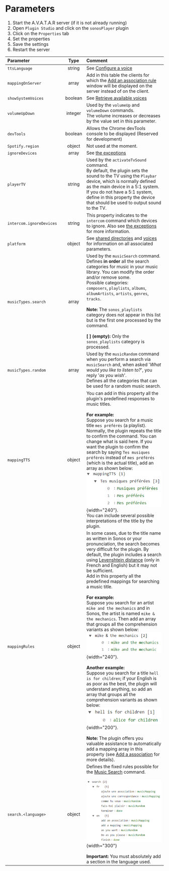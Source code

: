 # Parameters

1. Start the A.V.A.T.A.R server (if it is not already running)
2. Open `Plugin Studio` and click on the `sonosPlayer` plugin
3. Click on the `Properties` tab
4. Set the properties
5. Save the settings
6. Restart the server


|<div style="width:170px;">Parameter</div>| Type | Comment |
|:-----|:---:| :---|
|`ttsLanguage`| string | See [Configure a voice](voices.md#configure-a-voice) |
|`mappingOnServer`| array | Add in this table the clients for which the [Add an association rule](user-guide.md#add-an-association-rule) window will be displayed on the server instead of on the client. |
|`showSystemVoices`| boolean  | See [Retrieve available voices](voices.md#retrieve-available-voices) |
|`volumeUpDown`| integer | Used by the `volumeUp` and `volumeDown` commands.<br>The volume increases or decreases by the value set in this parameter.|
|`devTools`| boolean | Allows the Chrome devTools console to be displayed (Reserved for development) |
|`Spotify.region`| object | Not used at the moment.| 
|`ignoreDevices`| array | See [the exceptions](Players-Sonos.md#exception) | 
|`playerTV`| string | Used by the `activateTvSound` command.<br>By default, the plugin sets the sound to the TV using the `Playbar` device, which is normally defined as the main device in a 5:1 system. If you do not have a 5:1 system, define in this property the device that should be used to output sound to the TV. | 
|`intercom.ignoreDevices`| string | This property indicates to the `intercom` command which devices to ignore. Also see [the exceptions](Players-Sonos.md#exception) for more information.| 
|`platform`| object | See [shared directories](shared-folder.md) and [voices](voices.md) for information on all associated parameters. |
|`musicTypes.search`| array | Used by the `musicSearch` command.<br>Defines **in order** all the search categories for music in your music library. You can modify the order and/or remove some.<br>Possible categories: <br>`composers`, `playlists`, `albums`, `albumArtists`, `artists`, `genres`, `tracks`.<br><br>**Note:** The `sonos_playlists` category does not appear in this list but is the first one processed by the command.<br><br>**[ ] (empty):** Only the `sonos_playlists` category is processed.|
|`musicTypes.random`| array | Used by the `musicRandom` command when you perform a search via `musicSearch` and, when asked '_What would you like to listen to?_', you reply '_as you wish_'.<br>Defines all the categories that can be used for a random music search.|
|`mappingTTS`| object | You can add in this property all the plugin's predefined responses to music titles.<br><br>**For example:**<br>Suppose you search for a music title `mes préférés` (a playlist). Normally, the plugin repeats the title to confirm the command. You can change what is said here. If you want the plugin to confirm the search by saying `Tes musiques préférés` instead of `mes préférés` (which is the actual title), add an array as shown below:<br>![mappingTTS](img/mappingTTS.png){width="240"}.<br>You can include several possible interpretations of the title by the plugin.|
|`mappingRules`| object | In some cases, due to the title name as written in Sonos or your pronunciation, the search becomes very difficult for the plugin. By default, the plugin includes a search using [Levenshtein distance](https://en.wikipedia.org/wiki/Levenshtein_distance) (only in French and English) but it may not be sufficient.<br>Add in this property all the predefined mappings for searching a music title.<br><br>**For example:**<br>Suppose you search for an artist `mike and the mechanics` and in Sonos, the artist is named `mike & the mechanics`. Then add an array that groups all the comprehension variants as shown below:<br>![mikeMechanics](img/mikeMechanics.png){width="240"}.<br><br>**Another example:**<br>Suppose you search for a title `hell is for children`; if your English is as poor as the best, the plugin will understand anything, so add an array that groups all the comprehension variants as shown below:<br>![patBenatar.png](img/patBenatar.png){width="200"}.<br><br>**Note:** The plugin offers you valuable assistance to automatically add a mapping array in this property (see [Add a association](user-guide.md#add-an-association-rule) for more details).|
|`search.<language>`| object | Defines the fixed rules possible for the [Music Search](user-guide.md#other-rules-in-the-search) command.<br><br>![rules-properties](img/rules-properties.png){width="300"}<br><br>**Important:** You must absolutely add a section in the language used.|
